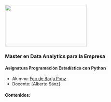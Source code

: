<img align="center" width="270" height="136" src="http://www.gepacv.org/wp-content/uploads/2017/01/EDEM-Logo--540x272.png">

### Master en Data Analytics para la Empresa

#### Asignatura Programación Estadística con Python

- Alumno:  [Fco de Borja Ponz](https://github.com/fbponz)
- Docente: [Alberto Sanz]

#### Contenidos:
